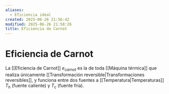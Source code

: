 ```yaml
---
aliases:
  - Eficiencia ideal
created: 2025-06-26 21:56:42
modified: 2025-06-26 21:58:26
title: Eficiencia de Carnot
---
```


# Eficiencia de Carnot

La [[Eficiencia de Carnot]] $e_{carnot}$ es la de toda [[Máquina térmica]] que realiza únicamente [[Transformación reversible|Transformaciones reversibles]], y funciona entre dos fuentes a [[Temperatura|Temperaturas]] $T_h$ (fuente caliente) y $T_c$ (fuente fría).
